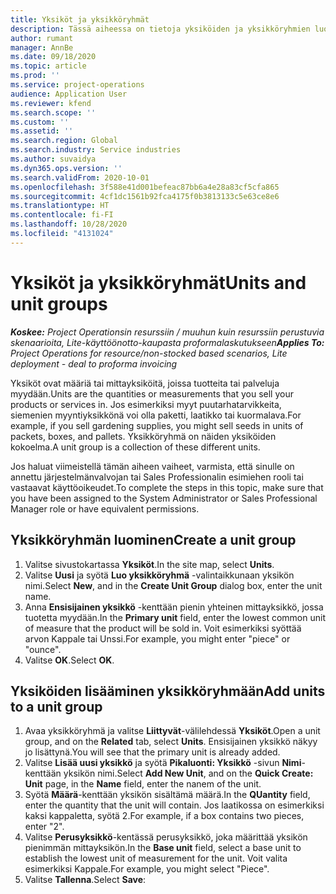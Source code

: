 ```yaml
---
title: Yksiköt ja yksikköryhmät
description: Tässä aiheessa on tietoja yksiköiden ja yksikköryhmien luomisesta Dynamics 365 Project Operationsissa.
author: rumant
manager: AnnBe
ms.date: 09/18/2020
ms.topic: article
ms.prod: ''
ms.service: project-operations
audience: Application User
ms.reviewer: kfend
ms.search.scope: ''
ms.custom: ''
ms.assetid: ''
ms.search.region: Global
ms.search.industry: Service industries
ms.author: suvaidya
ms.dyn365.ops.version: ''
ms.search.validFrom: 2020-10-01
ms.openlocfilehash: 3f588e41d001befeac87bb6a4e28a83cf5cfa865
ms.sourcegitcommit: 4cf1dc1561b92fca4175f0b3813133c5e63ce8e6
ms.translationtype: HT
ms.contentlocale: fi-FI
ms.lasthandoff: 10/28/2020
ms.locfileid: "4131024"
---
```

# <a name="units-and-unit-groups"></a><span data-ttu-id="eb417-103">Yksiköt ja yksikköryhmät</span><span class="sxs-lookup"><span data-stu-id="eb417-103">Units and unit groups</span></span>

<span data-ttu-id="eb417-104">_**Koskee:** Project Operationsin resurssiin / muuhun kuin resurssiin perustuvia skenaarioita, Lite-käyttöönotto-kaupasta proformalaskutukseen_</span><span class="sxs-lookup"><span data-stu-id="eb417-104">_**Applies To:** Project Operations for resource/non-stocked based scenarios, Lite deployment - deal to proforma invoicing_</span></span>

<span data-ttu-id="eb417-105">Yksiköt ovat määriä tai mittayksiköitä, joissa tuotteita tai palveluja myydään.</span><span class="sxs-lookup"><span data-stu-id="eb417-105">Units are the quantities or measurements that you sell your products or services in.</span></span> <span data-ttu-id="eb417-106">Jos esimerkiksi myyt puutarhatarvikkeita, siemenien myyntiyksikkönä voi olla paketti, laatikko tai kuormalava.</span><span class="sxs-lookup"><span data-stu-id="eb417-106">For example, if you sell gardening supplies, you might sell seeds in units of packets, boxes, and pallets.</span></span> <span data-ttu-id="eb417-107">Yksikköryhmä on näiden yksiköiden kokoelma.</span><span class="sxs-lookup"><span data-stu-id="eb417-107">A unit group is a collection of these different units.</span></span>

<span data-ttu-id="eb417-108">Jos haluat viimeistellä tämän aiheen vaiheet, varmista, että sinulle on annettu järjestelmänvalvojan tai Sales Professionalin esimiehen rooli tai vastaavat käyttöoikeudet.</span><span class="sxs-lookup"><span data-stu-id="eb417-108">To complete the steps in this topic, make sure that you have been assigned to the System Administrator or Sales Professional Manager role or have equivalent permissions.</span></span>

## <a name="create-a-unit-group"></a><span data-ttu-id="eb417-109">Yksikköryhmän luominen</span><span class="sxs-lookup"><span data-stu-id="eb417-109">Create a unit group</span></span>

1. <span data-ttu-id="eb417-110">Valitse sivustokartassa **Yksiköt**.</span><span class="sxs-lookup"><span data-stu-id="eb417-110">In the site map, select **Units**.</span></span>
2. <span data-ttu-id="eb417-111">Valitse **Uusi** ja syötä **Luo yksikköryhmä** -valintaikkunaan yksikön nimi.</span><span class="sxs-lookup"><span data-stu-id="eb417-111">Select **New**, and in the **Create Unit Group** dialog box, enter the unit name.</span></span>
3. <span data-ttu-id="eb417-112">Anna **Ensisijainen yksikkö** -kenttään pienin yhteinen mittayksikkö, jossa tuotetta myydään.</span><span class="sxs-lookup"><span data-stu-id="eb417-112">In the **Primary unit** field, enter the lowest common unit of measure that the product will be sold in.</span></span> <span data-ttu-id="eb417-113">Voit esimerkiksi syöttää arvon Kappale tai Unssi.</span><span class="sxs-lookup"><span data-stu-id="eb417-113">For example, you might enter "piece" or "ounce".</span></span>
4. <span data-ttu-id="eb417-114">Valitse **OK**.</span><span class="sxs-lookup"><span data-stu-id="eb417-114">Select **OK**.</span></span>

## <a name="add-units-to-a-unit-group"></a><span data-ttu-id="eb417-115">Yksiköiden lisääminen yksikköryhmään</span><span class="sxs-lookup"><span data-stu-id="eb417-115">Add units to a unit group</span></span>

1. <span data-ttu-id="eb417-116">Avaa yksikköryhmä ja valitse **Liittyvät**-välilehdessä **Yksiköt**.</span><span class="sxs-lookup"><span data-stu-id="eb417-116">Open a unit group, and on the **Related** tab, select **Units**.</span></span> <span data-ttu-id="eb417-117">Ensisijainen yksikkö näkyy jo lisättynä.</span><span class="sxs-lookup"><span data-stu-id="eb417-117">You will see that the primary unit is already added.</span></span>
2. <span data-ttu-id="eb417-118">Valitse **Lisää uusi yksikkö** ja syötä **Pikaluonti: Yksikkö** -sivun **Nimi**-kenttään yksikön nimi.</span><span class="sxs-lookup"><span data-stu-id="eb417-118">Select **Add New Unit**, and on the **Quick Create: Unit** page, in the **Name** field, enter the nanem of the unit.</span></span>
3. <span data-ttu-id="eb417-119">Syötä **Määrä**-kenttään yksikön sisältämä määrä.</span><span class="sxs-lookup"><span data-stu-id="eb417-119">In the **QUantity** field, enter the quantity that the unit will contain.</span></span> <span data-ttu-id="eb417-120">Jos laatikossa on esimerkiksi kaksi kappaletta, syötä 2.</span><span class="sxs-lookup"><span data-stu-id="eb417-120">For example, if a box contains two pieces, enter "2".</span></span> 
4. <span data-ttu-id="eb417-121">Valitse **Perusyksikkö**-kentässä perusyksikkö, joka määrittää yksikön pienimmän mittayksikön.</span><span class="sxs-lookup"><span data-stu-id="eb417-121">In the **Base unit** field, select a base unit to establish the lowest unit of measurement for the unit.</span></span> <span data-ttu-id="eb417-122">Voit valita esimerkiksi Kappale.</span><span class="sxs-lookup"><span data-stu-id="eb417-122">For example, you might select "Piece".</span></span>
5. <span data-ttu-id="eb417-123">Valitse **Tallenna**.</span><span class="sxs-lookup"><span data-stu-id="eb417-123">Select **Save**:</span></span>
